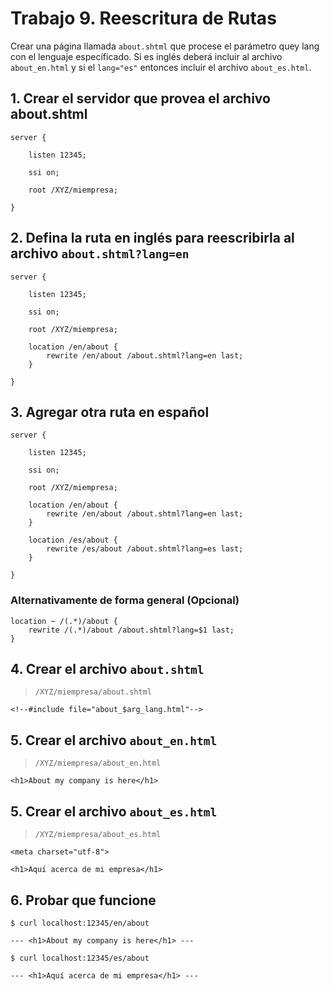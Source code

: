 # Trabajo 9. Reescritura de Rutas

Crear una página llamada `about.shtml` que procese el parámetro quey lang
con el lenguaje específicado. Si es inglés deberá incluir al archivo
`about_en.html` y si el `lang="es"` entonces incluir el archivo
`about_es.html`. 

## 1. Crear el servidor que provea el archivo about.shtml

```
server {

	listen 12345;

	ssi on;

	root /XYZ/miempresa;

}
```

## 2. Defina la ruta en inglés para reescribirla al archivo `about.shtml?lang=en`

```
server {

	listen 12345;

	ssi on;

	root /XYZ/miempresa;

	location /en/about {
		rewrite /en/about /about.shtml?lang=en last;
	}

}
```

## 3. Agregar otra ruta en español

```
server {

	listen 12345;

	ssi on;

	root /XYZ/miempresa;

	location /en/about {
		rewrite /en/about /about.shtml?lang=en last;
	}

	location /es/about {
		rewrite /es/about /about.shtml?lang=es last;
	}

}
```

### Alternativamente de forma general (Opcional)

```
location ~ /(.*)/about {
	rewrite /(.*)/about /about.shtml?lang=$1 last;
}
```

## 4. Crear el archivo `about.shtml`

> `/XYZ/miempresa/about.shtml`

```
<!--#include file="about_$arg_lang.html"-->
```

## 5. Crear el archivo `about_en.html`

> `/XYZ/miempresa/about_en.html`

```
<h1>About my company is here</h1>
```

## 5. Crear el archivo `about_es.html`

> `/XYZ/miempresa/about_es.html`

```
<meta charset="utf-8">

<h1>Aquí acerca de mi empresa</h1>
```

## 6. Probar que funcione

	$ curl localhost:12345/en/about

	--- <h1>About my company is here</h1> ---

	$ curl localhost:12345/es/about

	--- <h1>Aquí acerca de mi empresa</h1> ---








